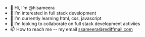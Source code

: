 - 👋 Hi, I’m @hisameera
- 👀 I’m interested in full stack development
- 🌱 I’m currently learning html, css, javascript
- 💞️ I’m looking to collaborate on full stack development activiies
- 📫 How to reach me -- my email ssameera@rediffmail.com

<!---
hisameera/hisameera is a ✨ special ✨ repository because its `README.md` (this file) appears on your GitHub profile.
You can click the Preview link to take a look at your changes.
--->
